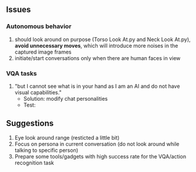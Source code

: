 ## Issues

### Autonomous behavior
1. should look around on purpose (Torso Look At.py and Neck Look At.py), **avoid unnecessary moves**, which will introduce more noises in the captured image frames
2. initiate/start conversations only when there are human faces in view

### VQA tasks
1. "but I cannot see what is in your hand as I am an AI and do not have visual capabilities."
    - Solution: modify chat personalities 
    - Test: 


## Suggestions
1. Eye look around range (resticted a little bit)
2. Focus on persona in current conversation (do not look around while talking to specific person)
3. Prepare some tools/gadgets with high success rate for the VQA/action recognition task